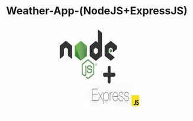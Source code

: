 # Weather-App-(NodeJS+ExpressJS)
<p align="center">
  <img src="images/NODE.png" height=250px width=250px>
</p>




